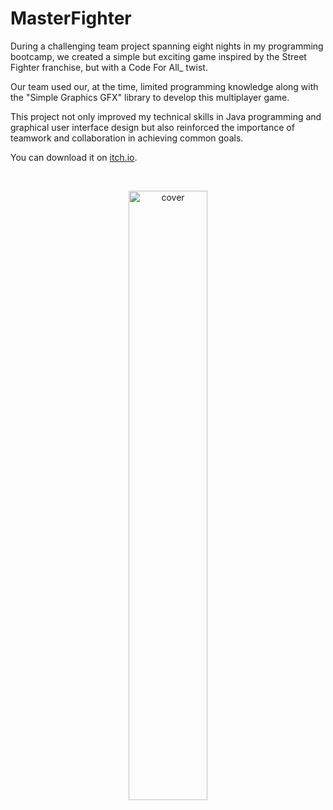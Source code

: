 # MasterFighter

During a challenging team project spanning eight nights in my programming bootcamp, we created a simple but exciting game inspired by the Street Fighter franchise, but with a Code For All_ twist.

Our team used our, at the time, limited programming knowledge along with the "Simple Graphics GFX" library to develop this multiplayer game.

This project not only improved my technical skills in Java programming and graphical user interface design but also reinforced the importance of teamwork and collaboration in achieving common goals.

You can download it on [itch.io](https://ahortelao.itch.io/master-fighter).

<br>
<p align="center">
  <img src="https://github.com/pedroMoreira96/MasterFighter/assets/159487606/3f96e455-3833-4e3c-957f-fd0de32c512d" alt="cover" style="width: 50%;"/>
</p>
